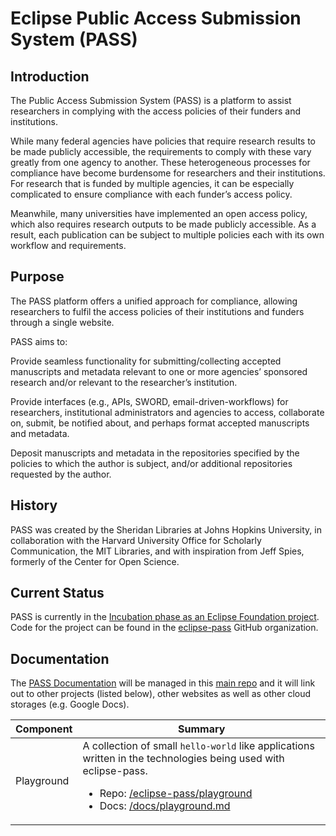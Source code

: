 # Eclipse Public Access Submission System (PASS)

## Introduction

The Public Access Submission System (PASS) is a platform to assist researchers in complying with the access policies of their funders and institutions.

While many federal agencies have policies that require research results to be made publicly accessible, the requirements to comply with these vary greatly from one agency to another. These heterogeneous processes for compliance have become burdensome for researchers and their institutions. For research that is funded by multiple agencies, it can be especially complicated to ensure compliance with each funder’s access policy.

Meanwhile, many universities have implemented an open access policy, which also requires research outputs to be made publicly accessible. As a result, each publication can be subject to multiple policies each with its own workflow and requirements.

## Purpose

The PASS platform offers a unified approach for compliance, allowing researchers to fulfil the access policies of their institutions and funders through a single website.

PASS aims to:

Provide seamless functionality for submitting/collecting accepted manuscripts and metadata relevant to one or more agencies’ sponsored research and/or relevant to the researcher’s institution.

Provide interfaces (e.g., APIs, SWORD, email-driven-workflows) for researchers, institutional administrators and agencies to access, collaborate on, submit, be notified about, and perhaps format accepted manuscripts and metadata.

Deposit manuscripts and metadata in the repositories specified by the policies to which the author is subject, and/or additional repositories requested by the author.

## History

PASS was created by the Sheridan Libraries at Johns Hopkins University, in collaboration with the Harvard University Office for Scholarly Communication, the MIT Libraries, and with inspiration from Jeff Spies, formerly of the Center for Open Science.

## Current Status

PASS is currently in the [Incubation phase as an Eclipse Foundation project](https://projects.eclipse.org/projects/technology.pass). Code for the project can be found in the [eclipse-pass](https://github.com/eclipse-pass) GitHub organization.

## Documentation

The [PASS Documentation](/docs/README.md) will be managed in this [main repo](https://github.com/eclipse-pass/main)
and it will link out to other projects (listed below), other websites as well as other cloud storages (e.g. Google Docs).

| Component | Summary |
| --- | --- |
| Playground | A collection of small `hello-world` like applications written in the technologies being used with eclipse-pass. <ul><li>Repo: [/eclipse-pass/playground](https://github.com/eclipse-pass/playground)</li><li>Docs: [/docs/playground.md](/docs/playground.md) |

